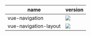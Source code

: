 | name                  | version                                                                                                                    |
| --------------------- | -------------------------------------------------------------------------------------------------------------------------- |
| vue-navigation        | [![](https://img.shields.io/npm/v/@0x30/vue-navigation)](https://www.npmjs.com/package/@0x30/vue-navigation)               |
| vue-navigation-layout | [![](https://img.shields.io/npm/v/@0x30/vue-navigation-layout)](https://www.npmjs.com/package/@0x30/vue-navigation-layout) |